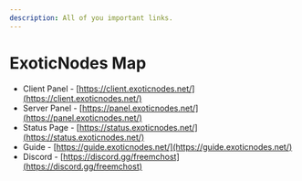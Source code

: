 ```yaml
---
description: All of you important links.
---
```


# ExoticNodes Map

* Client Panel - [https://client.exoticnodes.net/](https://client.exoticnodes.net/)
* Server Panel - [https://panel.exoticnodes.net/](https://panel.exoticnodes.net/)
* Status Page - [https://status.exoticnodes.net/](https://status.exoticnodes.net/)
* Guide - [https://guide.exoticnodes.net/](https://guide.exoticnodes.net/)
* Discord - [https://discord.gg/freemchost](https://discord.gg/freemchost)

